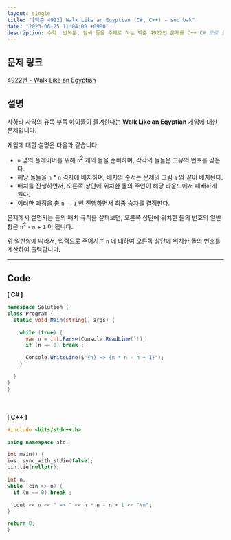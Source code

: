 ```yaml
---
layout: single
title: "[백준 4922] Walk Like an Egyptian (C#, C++) - soo:bak"
date: "2023-06-25 11:04:00 +0900"
description: 수학, 반복문, 탐색 등을 주제로 하는 백준 4922번 문제를 C++ C# 으로 풀이 및 해설
---
```


## 문제 링크
  [4922번 - Walk Like an Egyptian](https://www.acmicpc.net/problem/4922)

## 설명
사하라 사막의 유목 부족 아이들이 즐겨한다는 <b>Walk Like an Egyptian</b> 게임에 대한 문제입니다. <br>

게임에 대한 설명은 다음과 같습니다. <br>

- `n` 명의 플레이어를 위해 `n`<sup>2</sup> 개의 돌을 준비하며, 각각의 돌들은 고유의 번호를 갖는다. <br>
- 해당 돌들을 `n` * `n` 격자에 배치하며, 배치의 순서는 문제의 그림 `a` 와 같이 배치된다. <br>
- 배치를 진행하면서, 오른쪽 상단에 위치한 돌의 주인이 해당 라운드에서 패배하게 된다. <br>
- 이러한 과정을 총 `n - 1` 번 진행하면서 최종 승자를 결정한다. <br>

문제에서 설명되는 돌의 배치 규칙을 살펴보면, 오른쪽 상단에 위치한 돌의 번호의 일반항은 `n`<sup>2</sup> - `n` + `1` 이 됩니다. <br>

위 일반항에 따라서, 입력으로 주어지는 `n` 에 대하여 오른쪽 상단에 위치한 돌의 번호를 계산하여 출력합니다. <br>

- - -

## Code
<b>[ C# ] </b>
<br>

  ```c#
namespace Solution {
  class Program {
    static void Main(string[] args) {

      while (true) {
        var n = int.Parse(Console.ReadLine()!);
        if (n == 0) break ;

        Console.WriteLine($"{n} => {n * n - n + 1}");
      }

    }
  }
}
  ```
<br><br>
<b>[ C++ ] </b>
<br>

  ```c++
#include <bits/stdc++.h>

using namespace std;

int main() {
  ios::sync_with_stdio(false);
  cin.tie(nullptr);

  int n;
  while (cin >> n) {
    if (n == 0) break ;

    cout << n << " => " << n * n - n + 1 << "\n";
  }

  return 0;
}
  ```
